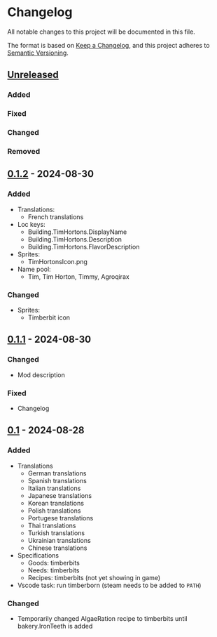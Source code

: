 # Changelog

All notable changes to this project will be documented in this file.

The format is based on [Keep a Changelog](https://keepachangelog.com/en/1.1.0/),
and this project adheres to [Semantic Versioning](https://semver.org/spec/v2.0.0.html).

## [Unreleased]

### Added

### Fixed

### Changed

### Removed

## [0.1.2] - 2024-08-30

### Added

- Translations:
  - French translations
- Loc keys:
  - Building.TimHortons.DisplayName
  - Building.TimHortons.Description
  - Building.TimHortons.FlavorDescription
- Sprites:
  - TimHortonsIcon.png
- Name pool:
  - Tim, Tim Horton, Timmy, Agroqirax

### Changed

- Sprites:
  - Timberbit icon

## [0.1.1] - 2024-08-30

### Changed

- Mod description

### Fixed

- Changelog

## [0.1] - 2024-08-28

### Added

- Translations
  - German translations
  - Spanish translations
  - Italian translations
  - Japanese translations
  - Korean translations
  - Polish translations
  - Portugese translations
  - Thai translations
  - Turkish translations
  - Ukrainian translations
  - Chinese translations
- Specifications
  - Goods: timberbits
  - Needs: timberbits
  - Recipes: timberbits (not yet showing in game)
- Vscode task: run timberborn (steam needs to be added to `PATH`)

### Changed

- Temporarily changed AlgaeRation recipe to timberbits until bakery.IronTeeth is added

[unreleased]: https://github.com/Agroqirax/timberbits/compare/v1.1.1...HEAD
[0.1.2]: https://github.com/Agroqirax/timberbits/releases/tag/v0.1.2
[0.1.1]: https://github.com/Agroqirax/timberbits/releases/tag/v0.1
[0.1]: https://github.com/Agroqirax/timberbits/releases/tag/v0.1
